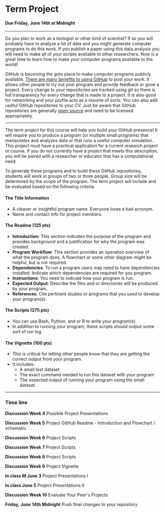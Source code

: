# Term Project
#### __Due Friday, June 14th at Midnight__

___

Do you plan to work as a biologist or other kind of scientist?  If so you will probably have to analyze a lot of data and you might generate computer programs to do this work. If you publish a paper using this data analysis you will need to make all of your scripts available to other researchers. Now is a great time to learn how to make your computer programs available to the world!

GitHub is becoming the goto place to make computer programs publicly available.  [There are many benefits to using GitHub](https://www.thebalancecareers.com/what-is-github-and-why-should-i-use-it-2071946) to post your work. It allows other people to try out your program and provide feedback or grow a project. Every change to your repositories are tracked using git so there is full transparency for every change that is made to a project. It is also good for networking and your profile acts as a resume of sorts. You can also add useful GitHub repositories to your CV. Just be aware that GitHub repositories are generally [open source](https://help.github.com/en/articles/licensing-a-repository) and need to be licensed appropriately.

---

The term project for this course will help you build your GitHub presence! It will require you to produce a program (or multiple small programs) that manipulates and analyzes data or that runs a useful computer simulation. This project must have a practical application for a current research project or course. If you do not currently have a project that meets this description, you will be paired with a researcher or educator that has a computational need.

To generate these programs and to build these GitHub repositories, students will work in groups of two or three people.  Group size will be determined by the scope of the program. The term project will include and be evaluated based on the following criteria.

#### The Title Information
  * A cleaver or insightful program name.  Everyone loves a bad acronym.  
  * Name and contact info for project members.

#### The Readme (125 pts)
  * __Introduction:__ This section indicates the purpose of the program and provides background and a justification for why the program was created.
  * __Program Workflow__:  This section provides an operation overview of what the program does.  A flowchart or some other diagram might be helpful, but is not required.
  * __Dependencies__:  To run a program users may need to have dependencies installed.  Indicate which dependencies are required for you program.
  * __Instructions__:  You need to indicate how your program is run.
  * __Expected Output__: Describe the files and or directories will be produced by your program.
  * __References__: Cite pertinent studies or programs that you used to develop your program(s).

#### The Scripts (275 pts)

  * You can use Bash, Python, and or R to write your program(s).
  * In addition to running your program, these scripts should output some sort of run log


#### The Vignette (100 pts)
  * This is critical for letting other people know that they are getting the correct output from your program.
  * It includes:
    * A small test dataset
    * The exact command needed to run this dataset with your program
    * The expected output of running your program using the small dataset.

---
### Time line

__Discussion Week 4__	Possible Project Presentations

__Discussion Week 5__	Project GitHub Readme - Introduction and Flowchart / schematic

__Discussion Week 6__	Project Scripts

__Discussion Week 7__	Project Scripts

__Discussion Week 8__	Project Scripts

__Discussion Week 9__	Project Vignette

__In class M June 3__	Project Presentations I

__In class June 5__	Project Presentations II

__Discussion Week 10__	Evaluate Your Peer's Projects

__Friday, June 14th  Midnight__ Push final changes to your repository
